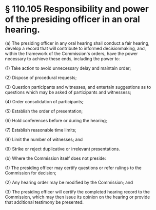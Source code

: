 # § 110.105   Responsibility and power of the presiding officer in an oral hearing.

(a) The presiding officer in any oral hearing shall conduct a fair hearing, develop a record that will contribute to informed decisionmaking, and, within the framework of the Commission's orders, have the power necessary to achieve these ends, including the power to: 


(1) Take action to avoid unnecessary delay and maintain order; 


(2) Dispose of procedural requests; 


(3) Question participants and witnesses, and entertain suggestions as to questions which may be asked of participants and witnessess; 


(4) Order consolidation of participants; 


(5) Establish the order of presentation; 


(6) Hold conferences before or during the hearing; 


(7) Establish reasonable time limits; 


(8) Limit the number of witnesses; and 


(9) Strike or reject duplicative or irrelevant presentations. 


(b) Where the Commission itself does not preside: 


(1) The presiding officer may certify questions or refer rulings to the Commission for decision; 


(2) Any hearing order may be modified by the Commission; and 


(3) The presiding officer will certify the completed hearing record to the Commission, which may then issue its opinion on the hearing or provide that additional testimony be presented. 




